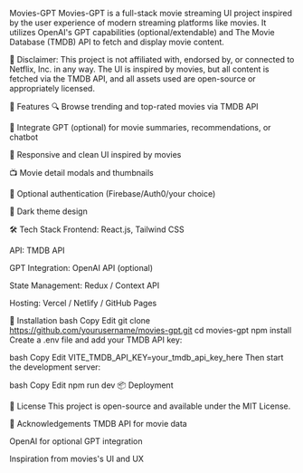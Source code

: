 Movies-GPT
Movies-GPT is a full-stack movie streaming UI project inspired by the user experience of modern streaming platforms like movies. It utilizes OpenAI's GPT capabilities (optional/extendable) and The Movie Database (TMDB) API to fetch and display movie content.

🚫 Disclaimer: This project is not affiliated with, endorsed by, or connected to Netflix, Inc. in any way. The UI is inspired by movies, but all content is fetched via the TMDB API, and all assets used are open-source or appropriately licensed.

🔧 Features
🔍 Browse trending and top-rated movies via TMDB API

🧠 Integrate GPT (optional) for movie summaries, recommendations, or chatbot

🎨 Responsive and clean UI inspired by movies

📺 Movie detail modals and thumbnails

🔐 Optional authentication (Firebase/Auth0/your choice)

🌙 Dark theme design

🛠️ Tech Stack
Frontend: React.js, Tailwind CSS

API: TMDB API

GPT Integration: OpenAI API (optional)

State Management: Redux / Context API

Hosting: Vercel / Netlify / GitHub Pages

🧪 Installation
bash
Copy
Edit
git clone https://github.com/yourusername/movies-gpt.git
cd movies-gpt
npm install
Create a .env file and add your TMDB API key:

bash
Copy
Edit
VITE_TMDB_API_KEY=your_tmdb_api_key_here
Then start the development server:

bash
Copy
Edit
npm run dev
📦 Deployment

📜 License
This project is open-source and available under the MIT License.

🙏 Acknowledgements
TMDB API for movie data

OpenAI for optional GPT integration

Inspiration from movies's UI and UX

